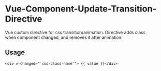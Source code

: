 # Vue-Component-Update-Transition-Directive

Vue custom directive for css transition/animation. Directive adds class when component changed, and removes it after animation

## Usage

```
<div v-changed="'css-class-name'"> {{ value }}</div>
```
